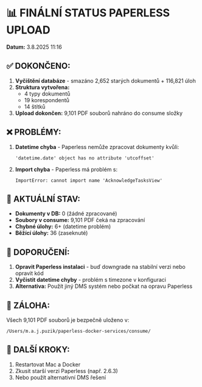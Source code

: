 # 📊 FINÁLNÍ STATUS PAPERLESS UPLOAD
**Datum:** 3.8.2025 11:16

## ✅ DOKONČENO:
1. **Vyčištění databáze** - smazáno 2,652 starých dokumentů + 116,821 úloh
2. **Struktura vytvořena:**
   - 4 typy dokumentů
   - 19 korespondentů  
   - 14 štítků
3. **Upload dokončen:** 9,101 PDF souborů nahráno do consume složky

## ❌ PROBLÉMY:
1. **Datetime chyba** - Paperless nemůže zpracovat dokumenty kvůli:
   ```
   'datetime.date' object has no attribute 'utcoffset'
   ```
2. **Import chyba** - Paperless má problém s:
   ```
   ImportError: cannot import name 'AcknowledgeTasksView'
   ```

## 📁 AKTUÁLNÍ STAV:
- **Dokumenty v DB:** 0 (žádné zpracované)
- **Soubory v consume:** 9,101 PDF čeká na zpracování
- **Chybné úlohy:** 6+ (datetime problém)
- **Běžící úlohy:** 36 (zaseknuté)

## 🔧 DOPORUČENÍ:
1. **Opravit Paperless instalaci** - buď downgrade na stabilní verzi nebo opravit kód
2. **Vyčistit datetime chyby** - problém s timezone v konfiguraci
3. **Alternativa:** Použít jiný DMS systém nebo počkat na opravu Paperless

## 📂 ZÁLOHA:
Všech 9,101 PDF souborů je bezpečně uloženo v:
```
/Users/m.a.j.puzik/paperless-docker-services/consume/
```

## 🚀 DALŠÍ KROKY:
1. Restartovat Mac a Docker
2. Zkusit starší verzi Paperless (např. 2.6.3)
3. Nebo použít alternativní DMS řešení